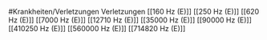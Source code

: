 #Krankheiten/Verletzungen
Verletzungen
[[160 Hz (E)]]
[[250 Hz (E)]]
[[620 Hz (E)]]
[[7000 Hz (E)]]
[[12710 Hz (E)]]
[[35000 Hz (E)]]
[[90000 Hz (E)]]
[[410250 Hz (E)]]
[[560000 Hz (E)]]
[[714820 Hz (E)]]